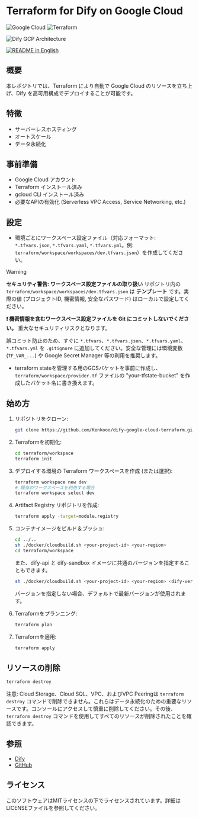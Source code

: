 # Terraform for Dify on Google Cloud

![Google Cloud](https://img.shields.io/badge/Google%20Cloud-4285F4?logo=google-cloud&logoColor=white)
![Terraform](https://img.shields.io/badge/Terraform-1.9.5-blue.svg)


![Dify GCP Architecture](images/dify-google-cloud-architecture.png)

<a href="../../"><img alt="README in English" src="https://img.shields.io/badge/English-d9d9d9"></a>

## 概要
本レポジトリでは、Terraform により自動で Google Cloud のリソースを立ち上げ、Dify を高可用構成でデプロイすることが可能です。

## 特徴
- サーバーレスホスティング
- オートスケール
- データ永続化

## 事前準備
- Google Cloud アカウント
- Terraform インストール済み
- gcloud CLI インストール済み
- 必要なAPIの有効化 (Serverless VPC Access, Service Networking, etc.)

## 設定
- 環境ごとにワークスペース設定ファイル（対応フォーマット: `*.tfvars.json`, `*.tfvars.yaml`, `*.tfvars.yml`。例: `terraform/workspace/workspaces/dev.tfvars.json`）を作成してください。
> [!WARNING]
> **セキュリティ警告: ワークスペース設定ファイルの取り扱い**
> リポジトリ内の `terraform/workspace/workspaces/dev.tfvars.json` は **テンプレート** です。実際の値 (プロジェクトID, 機密情報, 安全なパスワード) はローカルで設定してください。
>
> **❗️ 機密情報を含むワークスペース設定ファイルを Git にコミットしないでください。** 重大なセキュリティリスクとなります。
>
> 誤コミット防止のため、すぐに `*.tfvars`、`*.tfvars.json`、`*.tfvars.yaml`、`*.tfvars.yml` を `.gitignore` に追加してください。安全な管理には環境変数 (`TF_VAR_...`) や Google Secret Manager 等の利用を推奨します。

- terraform stateを管理する用のGCSバケットを事前に作成し、`terraform/workspace/provider.tf` ファイルの "your-tfstate-bucket" を作成したバケット名に書き換えます。

## 始め方
1. リポジトリをクローン:
    ```sh
    git clone https://github.com/Kenkooo/dify-google-cloud-terraform.git
    ```

2. Terraformを初期化:
    ```sh
    cd terraform/workspace
    terraform init
    ```

3. デプロイする環境の Terraform ワークスペースを作成 (または選択):
    ```sh
    terraform workspace new dev
    # 既存のワークスペースを利用する場合
    terraform workspace select dev
    ```

4. Artifact Registry リポジトリを作成:
    ```sh
    terraform apply -target=module.registry
    ```

5. コンテナイメージをビルド＆プッシュ:
    ```sh
    cd ../..
    sh ./docker/cloudbuild.sh <your-project-id> <your-region>
    cd terraform/workspace
    ```
    また、dify-api と dify-sandbox イメージに共通のバージョンを指定することもできます。
    ```sh
    sh ./docker/cloudbuild.sh <your-project-id> <your-region> <dify-version>
    ```
    バージョンを指定しない場合、デフォルトで最新バージョンが使用されます。

6. Terraformをプランニング:
    ```sh
    terraform plan
    ```

7. Terraformを適用:
    ```sh
    terraform apply
    ```


## リソースの削除
```sh
terraform destroy
```

注意: Cloud Storage、Cloud SQL、VPC、およびVPC Peeringは `terraform destroy` コマンドで削除できません。これらはデータ永続化のための重要なリソースです。コンソールにアクセスして慎重に削除してください。その後、`terraform destroy` コマンドを使用してすべてのリソースが削除されたことを確認できます。

## 参照
- [Dify](https://dify.ai/)
- [GitHub](https://github.com/langgenius/dify)

## ライセンス
このソフトウェアはMITライセンスの下でライセンスされています。詳細はLICENSEファイルを参照してください。

